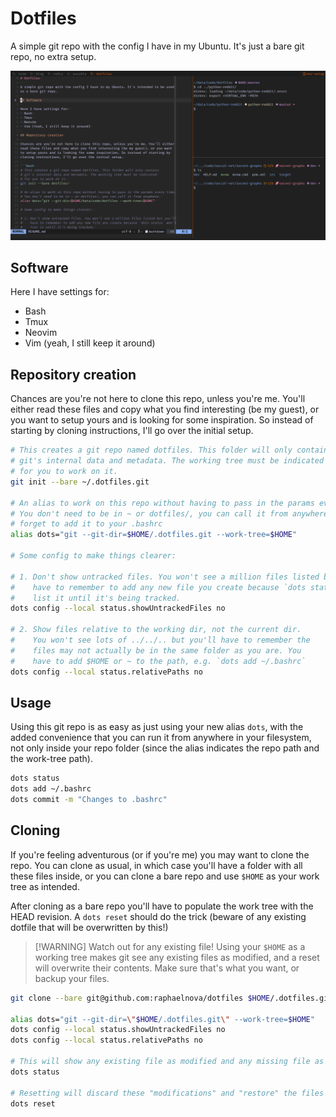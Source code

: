 # Dotfiles

A simple git repo with the config I have in my Ubuntu. It's just a bare git repo,
no extra setup.

![My terminal](.images/term.png)

## Software

Here I have settings for:
- Bash
- Tmux
- Neovim
- Vim (yeah, I still keep it around)

## Repository creation

Chances are you're not here to clone this repo, unless you're me. You'll either
read these files and copy what you find interesting (be my guest), or you want
to setup yours and is looking for some inspiration. So instead of starting by
cloning instructions, I'll go over the initial setup.

```bash
# This creates a git repo named dotfiles. This folder will only contain
# git's internal data and metadata. The working tree must be indicated
# for you to work on it.
git init --bare ~/.dotfiles.git

# An alias to work on this repo without having to pass in the params every time.
# You don't need to be in ~ or dotfiles/, you can call it from anywhere. Don't
# forget to add it to your .bashrc
alias dots="git --git-dir=$HOME/.dotfiles.git --work-tree=$HOME"

# Some config to make things clearer:

# 1. Don't show untracked files. You won't see a million files listed but you'll
#    have to remember to add any new file you create because `dots status` won't
#    list it until it's being tracked.
dots config --local status.showUntrackedFiles no

# 2. Show files relative to the working dir, not the current dir.
#    You won't see lots of ../../.. but you'll have to remember the
#    files may not actually be in the same folder as you are. You
#    have to add $HOME or ~ to the path, e.g. `dots add ~/.bashrc`
dots config --local status.relativePaths no
```

## Usage

Using this git repo is as easy as just using your new alias `dots`, with the
added convenience that you can run it from anywhere in your filesystem, not
only inside your repo folder (since the alias indicates the repo path and the
work-tree path).

```bash
dots status
dots add ~/.bashrc
dots commit -m "Changes to .bashrc"
```

## Cloning

If you're feeling adventurous (or if you're me) you may want to clone the repo.
You can clone as usual, in which case you'll have a folder with all these files
inside, or you can clone a bare repo and use `$HOME` as your work tree as intended.

After cloning as a bare repo you'll have to populate the work tree with the HEAD
revision. A `dots reset` should do the trick (beware of any existing dotfile that
will be overwritten by this!)

> [!WARNING] Watch out for any existing file!
> Using your `$HOME` as a working tree makes git see any existing files as
> modified, and a reset will overwrite their contents. Make sure that's what
> you want, or backup your files.

```bash
git clone --bare git@github.com:raphaelnova/dotfiles $HOME/.dotfiles.git

alias dots="git --git-dir=\"$HOME/.dotfiles.git\" --work-tree=$HOME"
dots config --local status.showUntrackedFiles no
dots config --local status.relativePaths no

# This will show any existing file as modified and any missing file as deleted
dots status

# Resetting will discard these "modifications" and "restore" the files
dots reset
```


